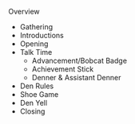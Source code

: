 
Overview
<ul>
<li>Gathering</li>
<li>Introductions</li>
<li>Opening</li>
<li>Talk Time
  <ul>
    <li>Advancement/Bobcat Badge</li>
    <li>Achievement Stick</li>
    <li>Denner & Assistant Denner</li>
    </ul>
  </li>
<li>Den Rules</li>
<li>Shoe Game</li>
<li>Den Yell</li>
<li>Closing</li>
</ul>
